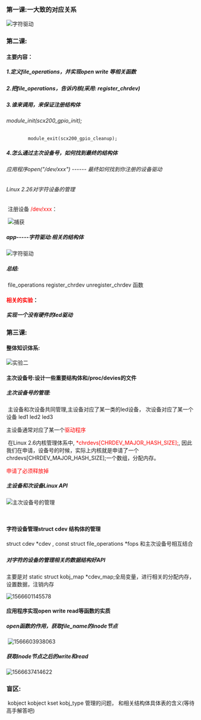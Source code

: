 ### 第一课:一大致的对应关系

![字符驱动](Y:\Code_design_and_debug_learning\Linux驱动学习\相关图片\字符驱动.png)

### 第二课: 	

#### 	主要内容：

##### 		1.定义file_operations，并实现open write 等相关函数  

##### 		2.把file_operations，告诉内核(采用: register_chrdev)

##### 		3.谁来调用，来保证注册结构体

###### 			module_init(scx200_gpio_init);
			module_exit(scx200_gpio_cleanup);

##### 		4.怎么通过主次设备号，如何找到最终的结构体

###### 			应用程序open("/dev/xxx") ------ 最终如何找到你注册的设备驱动

###### 			Linux 2.26对字符设备的管理

​				注册设备<font color = red> /dev/xxx</font>：

​					![捕获](Y:\Code_design_and_debug_learning\Linux驱动学习\字符驱动\相关的图片\APP到设备驱动大致流图.PNG)

##### 	app-----字符驱动:相关的结构体	

![字符驱动](Y:\Code_design_and_debug_learning\Linux驱动学习\字符驱动\相关的图片\字符设备的结构体关系.PNG)

##### 总结:

​	file_operations register_chrdev  unregister_chrdev 函数	

#### <font color = red> 相关的实验</font>：

##### 			实现一个没有硬件的led驱动





### 第三课:

#### 整体知识体系:

![实验二](Y:\Code_design_and_debug_learning\Linux驱动学习\字符驱动\相关的图片\实验二.png)





#### 主次设备号:设计一些重要结构体和/proc/devies的文件

##### 	主次设备号的管理:

​	主设备和次设备共同管理,主设备对应了某一类的led设备，  次设备对应了某一个设备 led1 led2 led3

主设备通常对应了某一个<font color = red>驱动程序</font>

​	在Linux 2.6内核管理体系中, <font color = red>*chrdevs[CHRDEV_MAJOR_HASH_SIZE];</font>, 因此我们在申请，设备号的时候，实际上内核就是申请了一个chrdevs[CHRDEV_MAJOR_HASH_SIZE];一个数组，分配内存。

<font color = red>申请了必须释放掉</font>

##### 主设备和次设备Linux API

##### 

![主次设备号的管理](Y:\Code_design_and_debug_learning\Linux驱动学习\字符驱动\相关的图片\主次设备号的管理.png)



​		

#### 字符设备管理struct cdev 结构体的管理

struct cdev *cdev   , const struct file_operations *fops  和主次设备号相互结合

##### 

##### 对字符的设备的管理相关的数据结构好API

主要是对  static struct kobj_map *cdev_map;全局变量，进行相关的分配内存，设置数据，注销内存

![1566601145578](Y:\Code_design_and_debug_learning\Linux驱动学习\字符驱动\相关的图片\字符设备相关结构体二)



#### 应用程序实现open write read等函数的实质

##### open函数的作用，获取file_name的inode节点

​	![1566603938063](Y:\Code_design_and_debug_learning\Linux驱动学习\字符驱动\相关的图片\open函数)



##### 获取inode节点之后的write和read



![1566637414622](Y:\Code_design_and_debug_learning\Linux驱动学习\字符驱动\相关的图片\字符设备第一阶段)





### 盲区:

​	kobject kobject kset kobj_type 管理的问题， 和相关结构体具体表的含义(等待高手解答吧)





